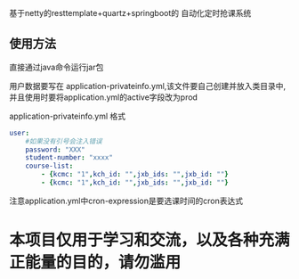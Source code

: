 

基于netty的resttemplate+quartz+springboot的 自动化定时抢课系统

## 使用方法

直接通过java命令运行jar包

用户数据要写在 application-privateinfo.yml,该文件要自己创建并放入类目录中,并且使用时要将application.yml的active字段改为prod

application-privateinfo.yml 格式

```yaml
user:
    #如果没有引号会注入错误
    password: "XXX"
    student-number: "xxxx"
    course-list:
        - {kcmc: "1",kch_id: "",jxb_ids: "",jxb_id: ""}
        - {kcmc: "1",kch_id: "",jxb_ids: "",jxb_id: ""}
```

注意application.yml中cron-expression是要选课时间的cron表达式


# **本项目仅用于学习和交流，以及各种充满正能量的目的，请勿滥用**



